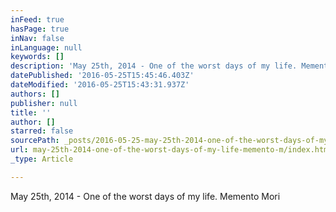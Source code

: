 ```yaml
---
inFeed: true
hasPage: true
inNav: false
inLanguage: null
keywords: []
description: 'May 25th, 2014 - One of the worst days of my life. Memento Mori'
datePublished: '2016-05-25T15:45:46.403Z'
dateModified: '2016-05-25T15:43:31.937Z'
authors: []
publisher: null
title: ''
author: []
starred: false
sourcePath: _posts/2016-05-25-may-25th-2014-one-of-the-worst-days-of-my-life-memento-m.md
url: may-25th-2014-one-of-the-worst-days-of-my-life-memento-m/index.html
_type: Article

---
```

May 25th, 2014 - One of the worst days of my life. Memento Mori
